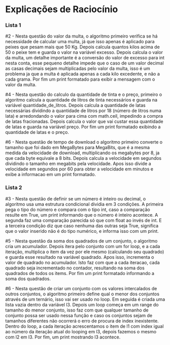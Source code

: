 <h1>Explicações de Raciocínio</h1>
<h3>Lista 1</h3>
<p>#2 - Nesta questão do valor da multa, o algoritmo primeiro verifica se há necessidade de calcular uma multa, já que isso apenas é aplicado para peixes que pesam mais que 50 Kg. Depois calcula quantos kilos acima de 50 o peixe tem e guarda o valor na variável excesso. Depois calcula o valor da multa, um detalhe importante é a conversão do valor de excesso para int nesta conta, esse pequeno detalhe impede que o caso de um valor decimal as casas decimais sejam multiplicadas pelo valor da multa, isso é um problema ja que a multa é aplicada apenas a cada kilo excedente, e não a cada grama. Por fim um print formatado para exibir a mensagem com o valor da multa.</p>

<p>#4 - Nesta questão do calculo da quantidade de tinta e o preço, primeiro o algoritmo calcula a quantidade de litros de tinta necessários e guarda na variável quantidade_de_litros. Depois calcula a quantidade de latas necessárias dividindo a quantidade de litros por 18 (número de litros numa lata) e arredondando o valor para cima com math.ceil, impedindo a compra de latas fracionadas. Depois calcula o valor que vai custar essa quantidade de latas e guarda na variável preço. Por fim um print formatado exibindo a quantidade de latas e o preço.</p>

<p>#6 - Nesta questão de tempo de download o algoritmo primeiro converte o tamanho que foi dado em MegaBytes para MegaBits, que é a mesma medida da velocidade de download, multiplicando os megabytes por 8, ja que cada byte equivale a 8 bits. Depois calcula a velocidade em segundos dividindo o tamanho em megabits pela velocidade. Apos isso divide a velocidade em segundos por 60 para obter a velocidade em minutos e exibe a informacao em um print formatado.</p>

<h3>Lista 2</h3>
<p>#3 - Nesta questão de definir se um número é inteiro ou decimal, o algoritmo usa uma estrutura condicional dividia em 3 condições. A primeira pega o tipo do número e compara com o tipo int, caso a comparação resulte em True, um print informando que o número é inteiro acontece. A segunda faz uma comparação parecida só que com float ao invés de int. E a terceira condição diz que caso nenhuma das outras seja True, significa que o valor inserido não é do tipo numérico, e informa isso com um print.</p>

<p>#5 - Nesta questão da soma dos quadrados de um conjunto, o algoritmo cria um acumulador. Depois itera pelo conjunto com um for loop, e a cada iteração, multiplica o item da vez por ele mesmo (calculando seu quadrado) e guarda esse resultado na variável quadrado. Apos isso, incrementa o valor de quadrado no acumulador. Isto faz com que a cada iteracao, cada quadrado seja incrementado no contador, resultando na soma dos quadrados de todos os items. Por fim um print formatado informando a soma dos quadrados.</p>

<p>#6 - Nesta questão de criar um conjunto com os valores intercalados de outros conjuntos, o algoritmo primeiro define qual o menor dos conjuntos através de um ternário, isso vai ser usado no loop. Em seguida é criada uma lista vazia dentro da variável l3. Depois um loop começa em um range do tamanho do menor conjunto, isso faz com que qualquer tamanho de conjunto possa ser usado nessa função e caso os conjuntos sejam de tamanhos diferentes não ocorrerá o erro de procura de index inexistente. Dentro do loop, a cada iteração acrescentamos o item de l1 com index igual ao número da iteração atual do looping em l3, depois fazemos o mesmo com l2 em l3. Por fim, um print mostrando l3 acontece.</p>